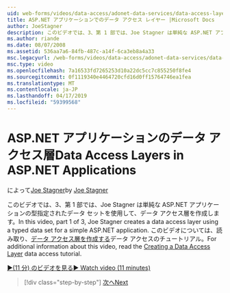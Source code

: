 ```yaml
---
uid: web-forms/videos/data-access/adonet-data-services/data-access-layers-in-aspnet-applications
title: ASP.NET アプリケーションでのデータ アクセス レイヤー |Microsoft Docs
author: JoeStagner
description: このビデオでは、3、第 1 部では、Joe Stagner は単純な ASP.NET アプリケーションの型指定されたデータ セットを使用して、データ アクセス層を作成します。 詳細については.
ms.author: riande
ms.date: 08/07/2008
ms.assetid: 536aa7a6-84fb-487c-a14f-6ca3eb8a4a33
msc.legacyurl: /web-forms/videos/data-access/adonet-data-services/data-access-layers-in-aspnet-applications
msc.type: video
ms.openlocfilehash: 7a16533fd7265253d10a22dc5cc7c855250f8fe4
ms.sourcegitcommit: 0f1119340e4464720cfd16d0ff15764746ea1fea
ms.translationtype: MT
ms.contentlocale: ja-JP
ms.lasthandoff: 04/17/2019
ms.locfileid: "59399568"
---
```

# <a name="data-access-layers-in-aspnet-applications"></a><span data-ttu-id="f5308-104">ASP.NET アプリケーションのデータ アクセス層</span><span class="sxs-lookup"><span data-stu-id="f5308-104">Data Access Layers in ASP.NET Applications</span></span>

<span data-ttu-id="f5308-105">によって[Joe Stagner](https://github.com/JoeStagner)</span><span class="sxs-lookup"><span data-stu-id="f5308-105">by [Joe Stagner](https://github.com/JoeStagner)</span></span>

<span data-ttu-id="f5308-106">このビデオでは、3、第 1 部では、Joe Stagner は単純な ASP.NET アプリケーションの型指定されたデータ セットを使用して、データ アクセス層を作成します。</span><span class="sxs-lookup"><span data-stu-id="f5308-106">In this video, part 1 of 3, Joe Stagner creates a data access layer using a typed data set for a simple ASP.NET application.</span></span> <span data-ttu-id="f5308-107">このビデオについては、読み取り、[データ アクセス層を作成する](../../../overview/data-access/introduction/creating-a-data-access-layer-vb.md)データ アクセスのチュートリアル。</span><span class="sxs-lookup"><span data-stu-id="f5308-107">For additional information about this video, read the [Creating a Data Access Layer](../../../overview/data-access/introduction/creating-a-data-access-layer-vb.md) data access tutorial.</span></span>

[<span data-ttu-id="f5308-108">&#9654;(11 分) のビデオを見る</span><span class="sxs-lookup"><span data-stu-id="f5308-108">&#9654; Watch video (11 minutes)</span></span>](https://channel9.msdn.com/Blogs/ASP-NET-Site-Videos/data-access-layers-in-aspnet-applications)

> [!div class="step-by-step"]
> [<span data-ttu-id="f5308-109">次へ</span><span class="sxs-lookup"><span data-stu-id="f5308-109">Next</span></span>](how-to-manually-bind-a-dataset-to-a-datagrid.md)
